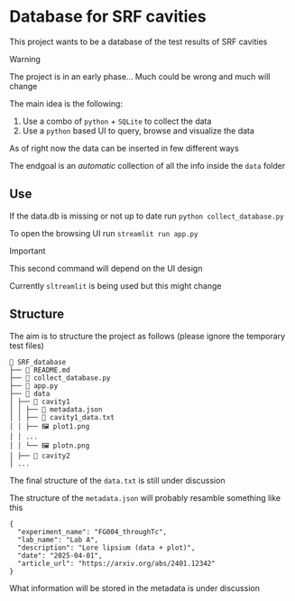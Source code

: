 # Database for SRF cavities
This project wants to be a database of the test results of SRF cavities

> [!WARNING]
>
> The project is in an early phase... Much could be wrong and much will change

The main idea is the following:
1. Use a combo of `python` + `SQLite` to collect the data
2. Use a `python` based UI to query, browse and visualize the data

As of right now the data can be inserted in few different ways

The endgoal is an _automatic_ collection of all the info inside the `data` folder

## Use
If the data.db is missing or not up to date run `python collect_database.py`

To open the browsing UI run `streamlit run app.py`

> [!IMPORTANT]
>
> This second command will depend on the UI design
>
> Currently `sltreamlit` is being used but this might change

## Structure
The aim is to structure the project as follows (please ignore the temporary test files) 

```
📁 SRF_database
├── 📄 README.md
├── 🐍 collect_database.py
├── 🐍 app.py
├── 📁 data
│ ├── 📁 cavity1
│ │ ├── 📄 metadata.json
│ │ ├── 📄 cavity1_data.txt
│ │ ├── 🖼️ plot1.png
│ │ ...
│ │ └── 🖼️ plotn.png
│ ├── 📁 cavity2
│ ...
```

The final structure of the `data.txt` is still under discussion

The structure of the `metadata.json` will probably resamble something like this

```
{
  "experiment_name": "FG004_throughTc",
  "lab_name": "Lab A",
  "description": "Lore lipsium (data + plot)",
  "date": "2025-04-01",
  "article_url": "https://arxiv.org/abs/2401.12342"
}
```

What information will be stored in the metadata is under discussion

